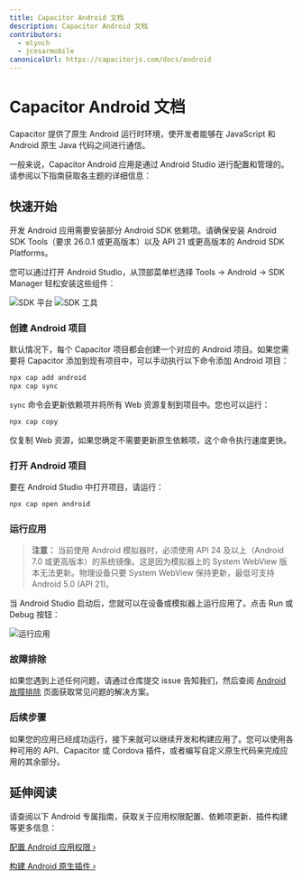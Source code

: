 ```yaml
---
title: Capacitor Android 文档
description: Capacitor Android 文档
contributors:
  - mlynch
  - jcesarmobile
canonicalUrl: https://capacitorjs.com/docs/android
---
```


# Capacitor Android 文档

Capacitor 提供了原生 Android 运行时环境，使开发者能够在 JavaScript 和 Android 原生 Java 代码之间进行通信。

一般来说，Capacitor Android 应用是通过 Android Studio 进行配置和管理的。请参阅以下指南获取各主题的详细信息：

## 快速开始

开发 Android 应用需要安装部分 Android SDK 依赖项。请确保安装 Android SDK Tools（要求 26.0.1 或更高版本）以及 API 21 或更高版本的 Android SDK Platforms。

您可以通过打开 Android Studio，从顶部菜单栏选择 Tools -> Android -> SDK Manager 轻松安装这些组件：

![SDK 平台](../../../static/img/v3/docs/android/sdk-platforms.png)
![SDK 工具](../../../static/img/v3/docs/android/sdk-tools.png)

### 创建 Android 项目

默认情况下，每个 Capacitor 项目都会创建一个对应的 Android 项目。如果您需要将 Capacitor 添加到现有项目中，可以手动执行以下命令添加 Android 项目：

```bash
npx cap add android
npx cap sync
```

`sync` 命令会更新依赖项并将所有 Web 资源复制到项目中。您也可以运行：

```bash
npx cap copy
```

仅复制 Web 资源，如果您确定不需要更新原生依赖项，这个命令执行速度更快。

### 打开 Android 项目

要在 Android Studio 中打开项目，请运行：

```bash
npx cap open android
```

### 运行应用

> **注意：** 当前使用 Android 模拟器时，必须使用 API 24 及以上（Android 7.0 或更高版本）的系统镜像。这是因为模拟器上的 System WebView 版本无法更新。物理设备只要 System WebView 保持更新，最低可支持 Android 5.0 (API 21)。

当 Android Studio 启动后，您就可以在设备或模拟器上运行应用了。点击 Run 或 Debug 按钮：

![运行应用](../../../static/img/v3/docs/android/running.png)

### 故障排除

如果您遇到上述任何问题，请通过仓库提交 issue 告知我们，然后查阅 [Android 故障排除](/android/troubleshooting.md) 页面获取常见问题的解决方案。

### 后续步骤

如果您的应用已经成功运行，接下来就可以继续开发和构建应用了。您可以使用各种可用的 API、Capacitor 或 Cordova 插件，或者编写自定义原生代码来完成应用的其余部分。

## 延伸阅读

请查阅以下 Android 专属指南，获取关于应用权限配置、依赖项更新、插件构建等更多信息：

[配置 Android 应用权限 &#8250;](/android/configuration.md)

[构建 Android 原生插件 &#8250;](/plugins.md)